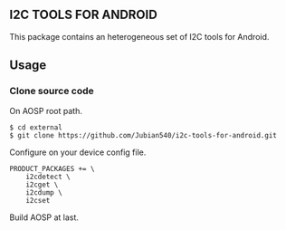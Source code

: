 ## I2C TOOLS FOR ANDROID

This package contains an heterogeneous set of I2C tools for Android.

## Usage

### Clone source code

On AOSP root path.

```
$ cd external
$ git clone https://github.com/Jubian540/i2c-tools-for-android.git
```

Configure on your device config file.

```
PRODUCT_PACKAGES += \
    i2cdetect \
    i2cget \
    i2cdump \
    i2cset
```

Build AOSP at last.
